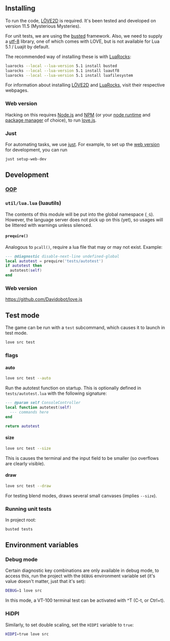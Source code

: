 ## Installing

To run the code, [LÖVE2D] is required. It's been tested and
developed on version 11.5 (Mysterious Mysteries).

For unit tests, we are using the [busted] framework. Also, we
need to supply a [utf-8][luautf8] library, one of which comes
with LOVE, but is not available for Lua 5.1 / Luajit by default.

The recommended way of installing these is with [LuaRocks]:

```sh
luarocks --local --lua-version 5.1 install busted
luarocks --local --lua-version 5.1 install luautf8
luarocks --local --lua-version 5.1 install luafilesystem
```

For information about installing [LÖVE2D] and [LuaRocks], visit
their respective webpages.

### Web version

Hacking on this requires [Node.js][node] and [NPM][npm] (or your
[node runtime][deno] and [package manager][yarn] of choice), to
run [love.js].

### Just

For automating tasks, we use [just][just]. For example, to set
up the [web version](#web-version) for development, you can run

```sh
just setup-web-dev
```

## Development

### [OOP](doc/development/OOP.md)

### `util/lua.lua` (luautils)

The contents of this module will be put into the global
namespace (`_G`). However, the language server does not pick up
on this (yet), so usages will be littered with warnings unless
silenced.

#### `prequire()`

Analogous to `pcall()`, require a lua file that may or may not
exist. Example:

```lua
--- @diagnostic disable-next-line undefined-global
local autotest = prequire('tests/autotest')
if autotest then
  autotest(self)
end
```

### Web version

https://github.com/Davidobot/love.js

## Test mode


The game can be run with a `test` subcommand, which causes it to
launch in test mode.

```sh
love src test
```
### flags

#### auto

```sh
love src test --auto
```

Run the autotest function on startup. This is optionally defined
in `tests/autotest.lua` with the following signature:
```lua
--- @param self ConsoleController
local function autotest(self)
  --- commands here
end

return autotest
```

#### size

```sh
love src test --size
```

This is causes the terminal and the input field to be smaller
(so overflows are clearly visible).

#### draw

```sh
love src test --draw
```

For testing blend modes, draws several small canvases
(implies `--size`).

### Running unit tests

In project root:

```sh
busted tests
```

## Environment variables

### Debug mode

Certain diagnostic key combinations are only available in debug
mode, to access this, run the project with the `DEBUG`
environment variable set (it's value doesn't matter, just that
it's set):

```sh
DEBUG=1 love src
```

In this mode, a VT-100 terminal test can be activated with ^T
(C-t, or Ctrl+t).

### HiDPI

Similarly, to set double scaling, set the `HIDPI` variable to
`true`:

```sh
HIDPI=true love src
```

[löve2d]: https://love2d.org
[busted]: https://lunarmodules.github.io/busted/
[luautf8]: https://github.com/starwing/luautf8
[luarocks]: https://luarocks.org/
[love.js]: https://github.com/Davidobot/love.js
[node]: https://nodejs.org/
[npm]: https://nodejs.org/en/learn/getting-started/an-introduction-to-the-npm-package-manager
[deno]: https://deno.land/
[yarn]: https://yarnpkg.com/
[just]: https://github.com/casey/just
